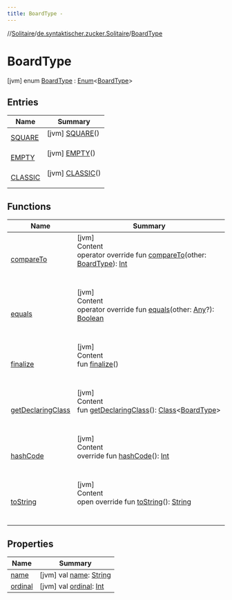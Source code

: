 ```yaml
---
title: BoardType -
---
```

//[Solitaire](../../index.md)/[de.syntaktischer.zucker.Solitaire](../index.md)/[BoardType](index.md)



# BoardType  
 [jvm] enum [BoardType](index.md) : [Enum](https://kotlinlang.org/api/latest/jvm/stdlib/kotlin/-enum/index.html)<[BoardType](index.md)>    


## Entries  
  
|  Name|  Summary| 
|---|---|
| <a name="de.syntaktischer.zucker.Solitaire/BoardType.SQUARE///PointingToDeclaration/"></a>[SQUARE](-s-q-u-a-r-e/index.md)| <a name="de.syntaktischer.zucker.Solitaire/BoardType.SQUARE///PointingToDeclaration/"></a> [jvm] [SQUARE](-s-q-u-a-r-e/index.md)()  <br>   <br>
| <a name="de.syntaktischer.zucker.Solitaire/BoardType.EMPTY///PointingToDeclaration/"></a>[EMPTY](-e-m-p-t-y/index.md)| <a name="de.syntaktischer.zucker.Solitaire/BoardType.EMPTY///PointingToDeclaration/"></a> [jvm] [EMPTY](-e-m-p-t-y/index.md)()  <br>   <br>
| <a name="de.syntaktischer.zucker.Solitaire/BoardType.CLASSIC///PointingToDeclaration/"></a>[CLASSIC](-c-l-a-s-s-i-c/index.md)| <a name="de.syntaktischer.zucker.Solitaire/BoardType.CLASSIC///PointingToDeclaration/"></a> [jvm] [CLASSIC](-c-l-a-s-s-i-c/index.md)()  <br>   <br>


## Functions  
  
|  Name|  Summary| 
|---|---|
| <a name="kotlin/Enum/compareTo/#de.syntaktischer.zucker.Solitaire.BoardType/PointingToDeclaration/"></a>[compareTo](-c-l-a-s-s-i-c/index.md#%5Bkotlin%2FEnum%2FcompareTo%2F%23de.syntaktischer.zucker.Solitaire.BoardType%2FPointingToDeclaration%2F%5D%2FFunctions%2F86918363)| <a name="kotlin/Enum/compareTo/#de.syntaktischer.zucker.Solitaire.BoardType/PointingToDeclaration/"></a>[jvm]  <br>Content  <br>operator override fun [compareTo](-c-l-a-s-s-i-c/index.md#%5Bkotlin%2FEnum%2FcompareTo%2F%23de.syntaktischer.zucker.Solitaire.BoardType%2FPointingToDeclaration%2F%5D%2FFunctions%2F86918363)(other: [BoardType](index.md)): [Int](https://kotlinlang.org/api/latest/jvm/stdlib/kotlin/-int/index.html)  <br><br><br>
| <a name="kotlin/Enum/equals/#kotlin.Any?/PointingToDeclaration/"></a>[equals](../-peg-type/-b-o-u-n-d-a-r-y/index.md#%5Bkotlin%2FEnum%2Fequals%2F%23kotlin.Any%3F%2FPointingToDeclaration%2F%5D%2FFunctions%2F86918363)| <a name="kotlin/Enum/equals/#kotlin.Any?/PointingToDeclaration/"></a>[jvm]  <br>Content  <br>operator override fun [equals](../-peg-type/-b-o-u-n-d-a-r-y/index.md#%5Bkotlin%2FEnum%2Fequals%2F%23kotlin.Any%3F%2FPointingToDeclaration%2F%5D%2FFunctions%2F86918363)(other: [Any](https://kotlinlang.org/api/latest/jvm/stdlib/kotlin/-any/index.html)?): [Boolean](https://kotlinlang.org/api/latest/jvm/stdlib/kotlin/-boolean/index.html)  <br><br><br>
| <a name="kotlin/Enum/finalize/#/PointingToDeclaration/"></a>[finalize](../-peg-type/-b-o-u-n-d-a-r-y/index.md#%5Bkotlin%2FEnum%2Ffinalize%2F%23%2FPointingToDeclaration%2F%5D%2FFunctions%2F86918363)| <a name="kotlin/Enum/finalize/#/PointingToDeclaration/"></a>[jvm]  <br>Content  <br>fun [finalize](../-peg-type/-b-o-u-n-d-a-r-y/index.md#%5Bkotlin%2FEnum%2Ffinalize%2F%23%2FPointingToDeclaration%2F%5D%2FFunctions%2F86918363)()  <br><br><br>
| <a name="kotlin/Enum/getDeclaringClass/#/PointingToDeclaration/"></a>[getDeclaringClass](../-peg-type/-b-o-u-n-d-a-r-y/index.md#%5Bkotlin%2FEnum%2FgetDeclaringClass%2F%23%2FPointingToDeclaration%2F%5D%2FFunctions%2F86918363)| <a name="kotlin/Enum/getDeclaringClass/#/PointingToDeclaration/"></a>[jvm]  <br>Content  <br>fun [getDeclaringClass](../-peg-type/-b-o-u-n-d-a-r-y/index.md#%5Bkotlin%2FEnum%2FgetDeclaringClass%2F%23%2FPointingToDeclaration%2F%5D%2FFunctions%2F86918363)(): [Class](https://docs.oracle.com/javase/8/docs/api/java/lang/Class.html)<[BoardType](index.md)>  <br><br><br>
| <a name="kotlin/Enum/hashCode/#/PointingToDeclaration/"></a>[hashCode](../-peg-type/-b-o-u-n-d-a-r-y/index.md#%5Bkotlin%2FEnum%2FhashCode%2F%23%2FPointingToDeclaration%2F%5D%2FFunctions%2F86918363)| <a name="kotlin/Enum/hashCode/#/PointingToDeclaration/"></a>[jvm]  <br>Content  <br>override fun [hashCode](../-peg-type/-b-o-u-n-d-a-r-y/index.md#%5Bkotlin%2FEnum%2FhashCode%2F%23%2FPointingToDeclaration%2F%5D%2FFunctions%2F86918363)(): [Int](https://kotlinlang.org/api/latest/jvm/stdlib/kotlin/-int/index.html)  <br><br><br>
| <a name="kotlin/Enum/toString/#/PointingToDeclaration/"></a>[toString](../-peg-type/-b-o-u-n-d-a-r-y/index.md#%5Bkotlin%2FEnum%2FtoString%2F%23%2FPointingToDeclaration%2F%5D%2FFunctions%2F86918363)| <a name="kotlin/Enum/toString/#/PointingToDeclaration/"></a>[jvm]  <br>Content  <br>open override fun [toString](../-peg-type/-b-o-u-n-d-a-r-y/index.md#%5Bkotlin%2FEnum%2FtoString%2F%23%2FPointingToDeclaration%2F%5D%2FFunctions%2F86918363)(): [String](https://kotlinlang.org/api/latest/jvm/stdlib/kotlin/-string/index.html)  <br><br><br>


## Properties  
  
|  Name|  Summary| 
|---|---|
| <a name="de.syntaktischer.zucker.Solitaire/BoardType/name/#/PointingToDeclaration/"></a>[name](index.md#%5Bde.syntaktischer.zucker.Solitaire%2FBoardType%2Fname%2F%23%2FPointingToDeclaration%2F%5D%2FProperties%2F86918363)| <a name="de.syntaktischer.zucker.Solitaire/BoardType/name/#/PointingToDeclaration/"></a> [jvm] val [name](index.md#%5Bde.syntaktischer.zucker.Solitaire%2FBoardType%2Fname%2F%23%2FPointingToDeclaration%2F%5D%2FProperties%2F86918363): [String](https://kotlinlang.org/api/latest/jvm/stdlib/kotlin/-string/index.html)   <br>
| <a name="de.syntaktischer.zucker.Solitaire/BoardType/ordinal/#/PointingToDeclaration/"></a>[ordinal](index.md#%5Bde.syntaktischer.zucker.Solitaire%2FBoardType%2Fordinal%2F%23%2FPointingToDeclaration%2F%5D%2FProperties%2F86918363)| <a name="de.syntaktischer.zucker.Solitaire/BoardType/ordinal/#/PointingToDeclaration/"></a> [jvm] val [ordinal](index.md#%5Bde.syntaktischer.zucker.Solitaire%2FBoardType%2Fordinal%2F%23%2FPointingToDeclaration%2F%5D%2FProperties%2F86918363): [Int](https://kotlinlang.org/api/latest/jvm/stdlib/kotlin/-int/index.html)   <br>

